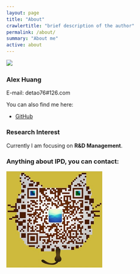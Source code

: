 ```yaml
---
layout: page
title: "About"
crawlertitle: "brief description of the author"
permalink: /about/
summary: "About me"
active: about
---
```


<img name='name_cn' style="width=100px; height:80px;"  src="{{ site.images }}/name_cn.png" />

### Alex Huang

E-mail: detao76#126.com

You can also find me here:

- [GitHub](https://github.com/cnhewin)

### Research Interest

Currently I am focusing on **R&D Management**.

### Anything about IPD, you can contact:

![Alexhuang](/img/wechat_contact.jpg)
